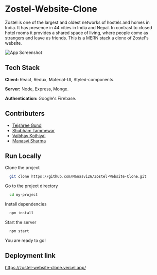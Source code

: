 # Zostel-Website-Clone

Zostel is one of the largest and oldest networks of hostels and homes in India. It has presence in 44 cities in India and Nepal. In contrast to closed hotel rooms it provides a shared space of living, where people come as strangers and leave as friends. This is a MERN stack a clone of Zostel's website.

![App Screenshot](https://upload.wikimedia.org/wikipedia/commons/thumb/f/fe/ZOSTEL_LOGO_PNG_%281%29.png/1200px-ZOSTEL_LOGO_PNG_%281%29.png)


## Tech Stack

**Client:** React, Redux, Material-UI, Styled-components.

**Server:** Node, Express, Mongo.

**Authentication:** Google's Firebase.


## Contributers

- [Tejshree Gund](https://github.com/tejshreebgund)
- [Shubham Tammewar](https://github.com/shubhamtammewar)
- [Vaibhav Kothiyal](https://github.com/vaibhavkothiyal)
- [Manasvi Sharma](https://github.com/Manasvi26)

## Run Locally

Clone the project

```bash
  git clone https://github.com/Manasvi26/Zostel-Website-Clone.git
```

Go to the project directory

```bash
  cd my-project
```

Install dependencies

```bash
  npm install
```

Start the server

```bash
  npm start
```
You are ready to go!


## Deployment link

https://zostel-website-clone.vercel.app/
